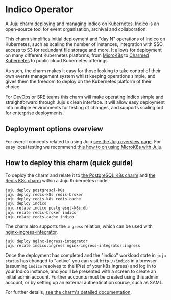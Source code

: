# Indico Operator

A Juju charm deploying and managing Indico on Kubernetes. Indico is an
open-source tool for event organisation, archival and collaboration.

This charm simplifies initial deployment and "day N" operations of Indico
on Kubernetes, such as scaling the number of instances, integration with SSO,
access to S3 for redundant file storage and more. It allows for deployment on
many different Kubernetes platforms, from [MicroK8s](https://microk8s.io) to
[Charmed Kubernetes](https://ubuntu.com/kubernetes) to public cloud Kubernetes
offerings.

As such, the charm makes it easy for those looking to take control of their own
events management system whilst keeping operations simple, and gives them the
freedom to deploy on the Kubernetes platform of their choice.

For DevOps or SRE teams this charm will make operating Indico simple and
straightforward through Juju's clean interface. It will allow easy deployment
into multiple environments for testing of changes, and supports scaling out for
enterprise deployments.

## Deployment options overview

For overall concepts related to using Juju
[see the Juju overview page](https://juju.is/). For easy local testing we
recommend
[this how to on using MicroK8s with Juju](https://juju.is/docs/microk8s-cloud).

## How to deploy this charm (quick guide)

To deploy the charm and relate it to
[the PostgreSQL K8s charm](https://charmhub.io/postgresql-k8s) and
[the Redis K8s charm](https://charmhub.io/redis-k8s) within a Juju Kubernetes model:

    juju deploy postgresql-k8s
    juju deploy redis-k8s redis-broker
    juju deploy redis-k8s redis-cache
    juju deploy indico
    juju relate indico postgresql-k8s:db
    juju relate redis-broker indico
    juju relate redis-cache indico
    
The charm also supports the `ingress` relation, which can be used with
[nginx-ingress-integrator](https://charmhub.io/nginx-ingress-integrator/).

    juju deploy nginx-ingress-integrator
    juju relate indico:ingress nginx-ingress-integrator:ingress

Once the deployment has completed and the "indico" workload state in
`juju status` has changed to "active" you can visit `http://indico` in
a browser (assuming `indico` resolves to the IP(s) of your k8s ingress)
and log in to your Indico instance, and you'll be presented with a screen
to create an initial admin account. Further accounts must be created using this
admin account, or by setting up an external authentication source, such as
SAML.

For further details,
[see the charm's detailed documentation](https://charmhub.io/indico/docs).
